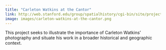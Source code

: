 ```yaml
---
title: "Carleton Watkins at the Cantor"
link: http://web.stanford.edu/group/spatialhistory/cgi-bin/site/project.php?id=1087
image: images/carleton-watkins-at-the-cantor.png
---
```

This project seeks to illustrate the importance of Carleton Watkins’ photography and situate his work in a broader historical and geographic context.
